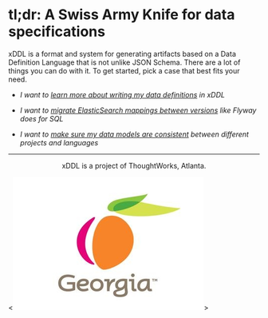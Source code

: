 tl;dr: A Swiss Army Knife for data specifications
=================================================


xDDL is a format and system for generating artifacts based on a Data Definition Language that is not unlike JSON Schema.
There are a lot of things you can do with it. To get started, pick a case that best fits your need.


 * *I want to [learn more about writing my data definitions](./specification) in xDDL*
 
 * *I want to [migrate ElasticSearch mappings between versions](./elasticsearch) like Flyway does for SQL*
 
 * *I want to [make sure my data models are consistent](./models) between different projects and languages*




----------
<p style="text-align: center;">
 xDDL is a project of ThoughtWorks, Atlanta.

 <![Georgia](georgia.jpg)>    
   
</p>

